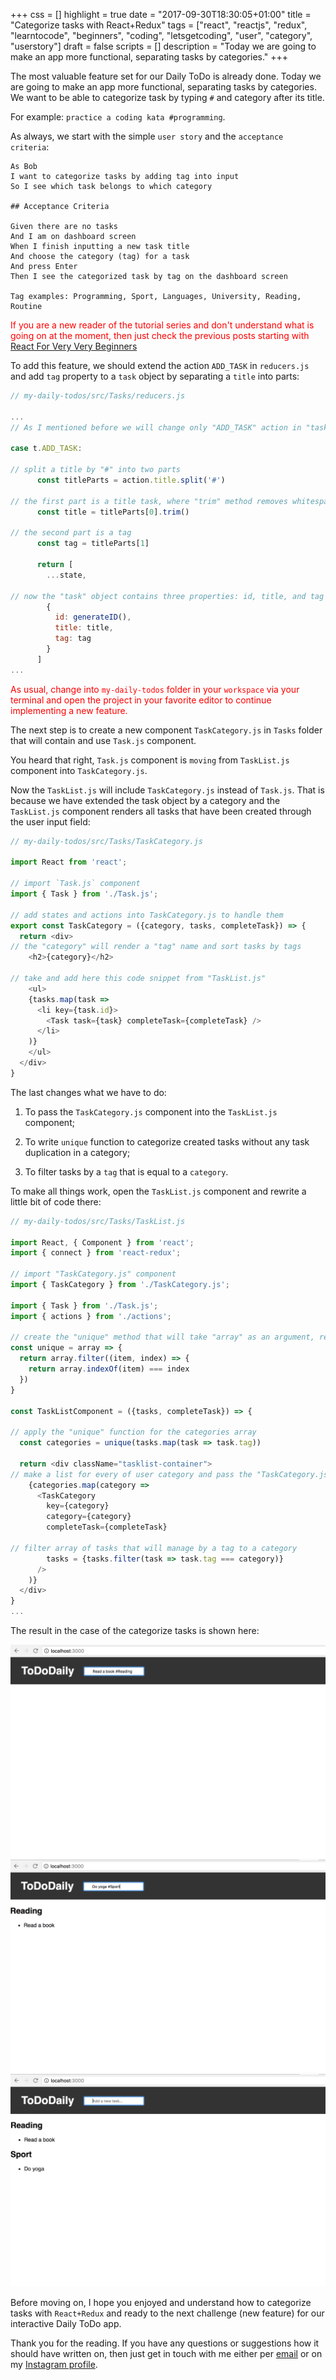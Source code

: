 +++
css = []
highlight = true
date = "2017-09-30T18:30:05+01:00"
title = "Categorize tasks with React+Redux"
tags = ["react", "reactjs", "redux", "learntocode", "beginners", "coding", "letsgetcoding", "user", "category", "userstory"]
draft = false
scripts = []
description = "Today we are going to make an app more functional, separating tasks by categories."
+++

The most valuable feature set for our Daily ToDo is already done. Today we are going to make an app more functional, separating tasks by categories. We want to be able to categorize task by typing `#` and category after its title.

For example: `practice a coding kata #programming`.

As always, we start with the simple `user story` and the `acceptance criteria`:

```
As Bob
I want to categorize tasks by adding tag into input
So I see which task belongs to which category

## Acceptance Criteria

Given there are no tasks
And I am on dashboard screen
When I finish inputting a new task title
And choose the category (tag) for a task
And press Enter
Then I see the categorized task by tag on the dashboard screen

Tag examples: Programming, Sport, Languages, University, Reading, Routine
```

<span style="color:red">If you are a new reader of the tutorial series and don't understand what is going on at the moment, then just check the previous posts starting with [React For Very Very Beginners](http://www.ilonacodes.com/blog/react-for-very-very-beginners/)</span>

To add this feature,  we should extend the action `ADD_TASK` in `reducers.js` and add `tag` property to a `task` object by separating a `title` into parts:

```javascript
// my-daily-todos/src/Tasks/reducers.js

...
// As I mentioned before we will change only "ADD_TASK" action in "tasksReducer"

case t.ADD_TASK:

// split a title by "#" into two parts
      const titleParts = action.title.split('#')

// the first part is a title task, where "trim" method removes whitespace from both ends of a string
      const title = titleParts[0].trim()

// the second part is a tag
      const tag = titleParts[1]

      return [
        ...state,

// now the "task" object contains three properties: id, title, and tag
        {
          id: generateID(),
          title: title,
          tag: tag
        }
      ]
...

```

<span style="color:red">As usual, change into `my-daily-todos` folder in your `workspace` via your terminal and open the project in your favorite editor to continue implementing a new feature.</span>

The next step is to create a new component `TaskCategory.js` in `Tasks` folder that will contain and use `Task.js` component.

You heard that right, `Task.js` component is `moving` from `TaskList.js` component into `TaskCategory.js`.

Now the `TaskList.js` will include `TaskCategory.js` instead of `Task.js`. That is because we have extended the task object by a category and the `TaskList.js` component renders all tasks that have been created through the user input field:

```javascript
// my-daily-todos/src/Tasks/TaskCategory.js

import React from 'react';

// import `Task.js` component
import { Task } from './Task.js';

// add states and actions into TaskCategory.js to handle them
export const TaskCategory = ({category, tasks, completeTask}) => {
  return <div>
// the "category" will render a "tag" name and sort tasks by tags
    <h2>{category}</h2>

// take and add here this code snippet from "TaskList.js"
    <ul>
    {tasks.map(task =>
      <li key={task.id}>
        <Task task={task} completeTask={completeTask} />
      </li>
    )}
    </ul>
  </div>
}
```

The last changes what we have to do:

1. To pass the `TaskCategory.js` component into the `TaskList.js` component;

2. To write `unique` function to categorize created tasks without any task duplication in a category;

3. To filter tasks by a `tag` that is equal to a `category`.

To make all things work, open the `TaskList.js` component and rewrite a little bit of code there:

```javascript
// my-daily-todos/src/Tasks/TaskList.js

import React, { Component } from 'react';
import { connect } from 'react-redux';

// import "TaskCategory.js" component
import { TaskCategory } from './TaskCategory.js';

import { Task } from './Task.js';
import { actions } from './actions';

// create the "unique" method that will take "array" as an argument, remove duplicate values from an array, and return a new array
const unique = array => {
  return array.filter((item, index) => {
    return array.indexOf(item) === index
  })
}

const TaskListComponent = ({tasks, completeTask}) => {

// apply the "unique" function for the categories array
  const categories = unique(tasks.map(task => task.tag))

  return <div className="tasklist-container">
// make a list for every of user category and pass the "TaskCategory.js" component here
    {categories.map(category =>
      <TaskCategory
        key={category}
        category={category}
        completeTask={completeTask}

// filter array of tasks that will manage by a tag to a category
        tasks = {tasks.filter(task => task.tag === category)}
      />
    )}
  </div>
}
...

```

The result in the case of the categorize tasks is shown here:

![Read a book](/blog/images/read-a-book-category.png)
![Do yoga](/blog/images/do-yoga-category.png)
![Categories](/blog/images/categories.png)

Before moving on, I hope you enjoyed and understand how to categorize tasks with `React+Redux` and ready to the next challenge (new feature) for our interactive Daily ToDo app.

Thank you for the reading. If you have any questions or suggestions how it should have written on, then just get in touch with me either per [email](mailto:demiluri@gmail.com) or on my [Instagram profile](https://www.instagram.com/ilonacodes/).

